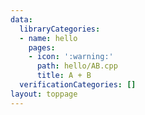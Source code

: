 ```yaml
---
data:
  libraryCategories:
  - name: hello
    pages:
    - icon: ':warning:'
      path: hello/AB.cpp
      title: A + B
  verificationCategories: []
layout: toppage
---
```

